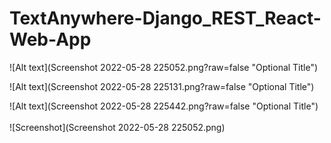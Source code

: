 # TextAnywhere-Django_REST_React-Web-App

![Alt text](Screenshot 2022-05-28 225052.png?raw=false "Optional Title")<br>

![Alt text](Screenshot 2022-05-28 225131.png?raw=false "Optional Title")<br>

![Alt text](Screenshot 2022-05-28 225442.png?raw=false "Optional Title")<br>
<br>
![Screenshot](Screenshot 2022-05-28 225052.png)
